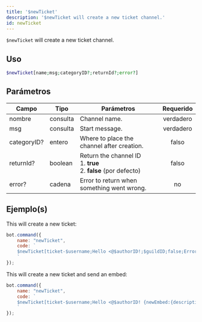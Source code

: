 ```yaml
---
title: '$newTicket'
description: '$newTicket will create a new ticket channel.'
id: newTicket
---
```


`$newTicket` will create a new ticket channel.

## Uso

```php
$newTicket[name;msg;categoryID?;returnId?;error?]
```

## Parámetros

| Campo       | Tipo     | Parámetros                                                                             | Requerido |
| ----------- | -------- | -------------------------------------------------------------------------------------- |:---------:|
| nombre      | consulta | Channel name.                                                                          | verdadero |
| msg         | consulta | Start message.                                                                         | verdadero |
| categoryID? | entero   | Where to place the channel after creation.                                             |   falso   |
| returnId?   | boolean  | Return the channel ID <br /> 1. **true** <br /> 2. **false** (por defecto) |   falso   |
| error?      | cadena   | Error to return when something went wrong.                                             |    no     |

## Ejemplo(s)

This will create a new ticket:

```javascript
bot.command({
    name: "newTicket",
    code: `
    $newTicket[ticket-$username;Hello <@$authorID!;$guildID;false;Error!]
    `
});
```

This will create a new ticket and send an embed:

```javascript
bot.command({
    name: "newTicket",
    code: `
    $newTicket[ticket-$username;Hello <@$authorID! {newEmbed:{description:<@$authorID> opened a new ticket!}};$guildID;false;Error!]
    `
});
```